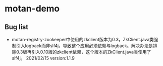 # motan-demo


## Bug list
* motan-registry-zookeeper中使用的zkclient版本为0.3，ZkClient.java类强制引入logback而非slf4j，导致整个应用必须依赖与logback。解决办法是排除0.3版再引入0.10版的zkclient依赖，这个版本的ZkClient.java类使用了slf4j。 2021/02/15 version:1.1.9
